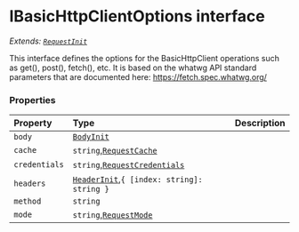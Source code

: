 # IBasicHttpClientOptions interface

_Extends: [`RequestInit`](requestinit.md)_



This interface defines the options for the BasicHttpClient operations such as 
get(), post(), fetch(), etc. It is based on the whatwg API standard 
parameters that are documented here: 
https://fetch.spec.whatwg.org/




### Properties

| Property	   | Type	| Description|
|:-------------|:-------|:-----------|
|`body`      | [`BodyInit`](whatwg-fetch-module.md) |  |
|`cache`      | `string`,[`RequestCache`](requestcache.md) |  |
|`credentials`      | `string`,[`RequestCredentials`](requestcredentials.md) |  |
|`headers`      | [`HeaderInit`](whatwg-fetch-module.md),`{ [index: string]: string }` |  |
|`method`      | `string` |  |
|`mode`      | `string`,[`RequestMode`](requestmode.md) |  |




